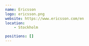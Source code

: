 ```yaml
---
name: Ericsson
logo: ericsson.png
website: https://www.ericsson.com/en
location:
    - Stockholm

positions: []
---
```


